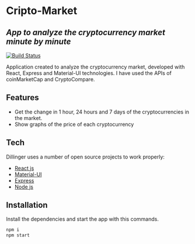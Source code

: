 # Cripto-Market
## _App to analyze the cryptocurrency market minute by minute_

[![Build Status](https://travis-ci.com/P3dR099/CryptoMarket-app.svg?token=pqgpLKWQbMy9eSnob2Ym&branch=main)](https://travis-ci.org/joemccann/dillinger)

Application created to analyze the cryptocurrency market, developed with React, Express and Material-UI technologies. I have used the APIs of coinMarketCap and CryptoCompare.


## Features

- Get the change in 1 hour, 24 hours and 7 days of the cryptocurrencies in the market.
- Show graphs of the price of each cryptocurrency

## Tech

Dillinger uses a number of open source projects to work properly:

- [React js](https://github.com/facebook/react.git)
- [Material-UI](https://material-ui.com/)
- [Express](https://expressjs.com/es/)
- [Node js](http://nodejs.org/)

## Installation

Install the dependencies and start the app with this commands.

```sh
npm i
npm start
```
